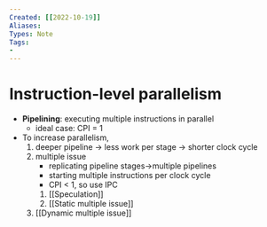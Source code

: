 ```yaml
---
Created: [[2022-10-19]]
Aliases: 
Types: Note
Tags: 
- 
---
```

# Instruction-level parallelism
- **Pipelining**: executing multiple instructions in parallel
  - ideal case: CPI = 1
- To increase parallelism, 
  1. deeper pipeline → less work per stage → shorter clock cycle
  2. multiple issue
     - replicating pipeline stages→multiple pipelines
     - starting multiple instructions per clock cycle
     - CPI < 1, so use IPC
     1. [[Speculation]]
     2. [[Static multiple issue]]
	3. [[Dynamic multiple issue]]